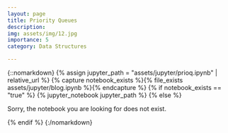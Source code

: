 ```yaml
---
layout: page
title: Priority Queues
description: 
img: assets/img/12.jpg
importance: 5
category: Data Structures

---
```


{::nomarkdown}
{% assign jupyter_path = "assets/jupyter/prioq.ipynb" | relative_url %}
{% capture notebook_exists %}{% file_exists assets/jupyter/blog.ipynb %}{% endcapture %}
{% if notebook_exists == "true" %}
    {% jupyter_notebook jupyter_path %}
{% else %}
    <p>Sorry, the notebook you are looking for does not exist.</p>
{% endif %}
{:/nomarkdown}